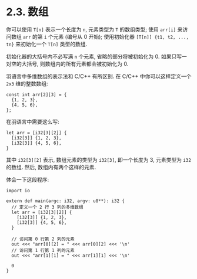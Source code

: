 # 2.3. 数组

你可以使用 `T[n]` 表示一个长度为 `n`, 元素类型为 `T` 的数组类型; 使用 `arr[i]` 来访问数组 `arr` 的第 `i` 个元素 (编号从 0 开始); 使用初始化器 `[T[n]] {t1, t2, ..., tn}` 来初始化一个 `T[n]` 类型的数组.

初始化器的大括号内不必写满 `n` 个元素, 省略的部分将被初始化为 0. 如果只写一对空的大括号, 则数组内的所有元素都会被初始化为 0.

羽语言中多维数组的表示法和 C/C++ 有所区别. 在 C/C++ 中你可以这样定义一个 `2x3` 维的整数数组:

```clike
const int arr[2][3] = {
  {1, 2, 3},
  {4, 5, 6},
};
```

在羽语言中需要这么写:

```yu
let arr = [i32[3][2]] {
  [i32[3]] {1, 2, 3},
  [i32[3]] {4, 5, 6},
}
```

其中 `i32[3][2]` 表示, 数组元素的类型为 `i32[3]`, 即一个长度为 3, 元素类型为 `i32` 的数组. 然后, 数组内有两个这样的元素.

体会一下这段程序:

```yu
import io

extern def main(argc: i32, argv: u8**): i32 {
  // 定义一个 2 行 3 列的多维数组
  let arr = [i32[3][2]] {
    [i32[3]] {1, 2, 3},
    [i32[3]] {4, 5, 6},
  }

  // 访问第 0 行第 2 列的元素
  out <<< "arr[0][2] = " <<< arr[0][2] <<< '\n'
  // 访问第 1 行第 1 列的元素
  out <<< "arr[1][1] = " <<< arr[1][1] <<< '\n'

  0
}
```
